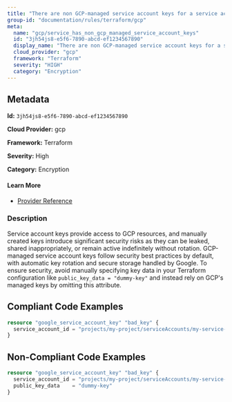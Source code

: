 ```yaml
---
title: "There are non GCP-managed service account keys for a service account"
group-id: "documentation/rules/terraform/gcp"
meta:
  name: "gcp/service_has_non_gcp_managed_service_account_keys"
  id: "3jh54js8-e5f6-7890-abcd-ef1234567890"
  display_name: "There are non GCP-managed service account keys for a service account"
  cloud_provider: "gcp"
  framework: "Terraform"
  severity: "HIGH"
  category: "Encryption"
---
```

## Metadata

**Id:** `3jh54js8-e5f6-7890-abcd-ef1234567890`

**Cloud Provider:** gcp

**Framework:** Terraform

**Severity:** High

**Category:** Encryption

#### Learn More

 - [Provider Reference](https://cloud.google.com/iam/docs/best-practices-for-managing-service-account-keys)

### Description

 Service account keys provide access to GCP resources, and manually created keys introduce significant security risks as they can be leaked, shared inappropriately, or remain active indefinitely without rotation. GCP-managed service account keys follow security best practices by default, with automatic key rotation and secure storage handled by Google. To ensure security, avoid manually specifying key data in your Terraform configuration like `public_key_data = "dummy-key"` and instead rely on GCP's managed keys by omitting this attribute.


## Compliant Code Examples
```terraform
resource "google_service_account_key" "bad_key" {
  service_account_id = "projects/my-project/serviceAccounts/my-service-account"
}

```
## Non-Compliant Code Examples
```terraform
resource "google_service_account_key" "bad_key" {
  service_account_id = "projects/my-project/serviceAccounts/my-service-account"
  public_key_data    = "dummy-key"
}

```
